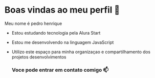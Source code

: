 # Boas vindas ao meu perfil 🖤

Meu nome é pedro henrique 
- Estou estudando tecnologia pela Alura Start
- Estou me desenvolvendo na linguagem JavaScript
- Utilizo este espaço para minha organizaçao e compartilhamento dos projetos desenvolvimentos

  ### Voce pode entrar em contato comigo 📫



  
